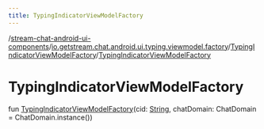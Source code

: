 ```yaml
---
title: TypingIndicatorViewModelFactory
---
```

/[stream-chat-android-ui-components](../../index.md)/[io.getstream.chat.android.ui.typing.viewmodel.factory](../index.md)/[TypingIndicatorViewModelFactory](index.md)/[TypingIndicatorViewModelFactory](TypingIndicatorViewModelFactory.md)  
  
  
  
# TypingIndicatorViewModelFactory  
fun [TypingIndicatorViewModelFactory](TypingIndicatorViewModelFactory.md)(cid: [String](https://kotlinlang.org/api/latest/jvm/stdlib/kotlin/-string/index.html), chatDomain: ChatDomain = ChatDomain.instance())
